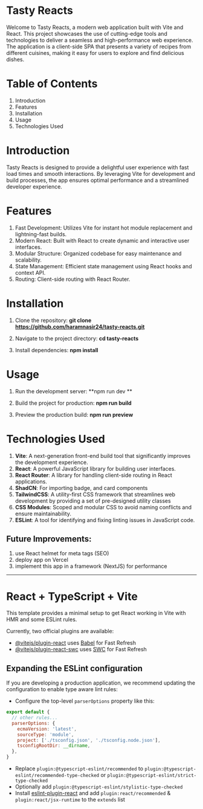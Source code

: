 # Tasty Reacts

Welcome to Tasty Reacts, a modern web application built with Vite and React. This project showcases the use of cutting-edge tools and technologies to deliver a seamless and high-performance web experience. The application is a client-side SPA that presents a variety of recipes from different cuisines, making it easy for users to explore and find delicious dishes.

# Table of Contents
1. Introduction
2. Features
3. Installation
4. Usage
5. Technologies Used

# Introduction
Tasty Reacts is designed to provide a delightful user experience with fast load times and smooth interactions. By leveraging Vite for development and build processes, the app ensures optimal performance and a streamlined developer experience.

# Features
1. Fast Development: Utilizes Vite for instant hot module replacement and lightning-fast builds.
2. Modern React: Built with React to create dynamic and interactive user interfaces.
3. Modular Structure: Organized codebase for easy maintenance and scalability.
4. State Management: Efficient state management using React hooks and context API.
5. Routing: Client-side routing with React Router.

# Installation
1. Clone the repository:
**git clone https://github.com/haramnasir24/tasty-reacts.git**

2. Navigate to the project directory:
**cd tasty-reacts**

3. Install dependencies:
**npm install**

# Usage
1. Run the development server:
**npm run dev
**
2. Build the project for production:
**npm run build**

3. Preview the production build:
**npm run preview**

# Technologies Used
1. **Vite**: A next-generation front-end build tool that significantly improves the development experience.
2. **React**: A powerful JavaScript library for building user interfaces.
3. **React Router**: A library for handling client-side routing in React applications.
4. **ShadCN**: For importing badge, and card components
5. **TailwindCSS**: A utility-first CSS framework that streamlines web development by providing a set of pre-designed utility classes
6. **CSS Modules**: Scoped and modular CSS to avoid naming conflicts and ensure maintainability.
7. **ESLint**: A tool for identifying and fixing linting issues in JavaScript code.

## Future Improvements:
1. use React helmet for meta tags (SEO)
2. deploy app on Vercel
3. implement this app in a framework (NextJS) for performance

-------------------------------------------------------------------------------------------------------------------------------------------------------------------------------------------

# React + TypeScript + Vite

This template provides a minimal setup to get React working in Vite with HMR and some ESLint rules.

Currently, two official plugins are available:

- [@vitejs/plugin-react](https://github.com/vitejs/vite-plugin-react/blob/main/packages/plugin-react/README.md) uses [Babel](https://babeljs.io/) for Fast Refresh
- [@vitejs/plugin-react-swc](https://github.com/vitejs/vite-plugin-react-swc) uses [SWC](https://swc.rs/) for Fast Refresh

## Expanding the ESLint configuration

If you are developing a production application, we recommend updating the configuration to enable type aware lint rules:

- Configure the top-level `parserOptions` property like this:

```js
export default {
  // other rules...
  parserOptions: {
    ecmaVersion: 'latest',
    sourceType: 'module',
    project: ['./tsconfig.json', './tsconfig.node.json'],
    tsconfigRootDir: __dirname,
  },
}
```

- Replace `plugin:@typescript-eslint/recommended` to `plugin:@typescript-eslint/recommended-type-checked` or `plugin:@typescript-eslint/strict-type-checked`
- Optionally add `plugin:@typescript-eslint/stylistic-type-checked`
- Install [eslint-plugin-react](https://github.com/jsx-eslint/eslint-plugin-react) and add `plugin:react/recommended` & `plugin:react/jsx-runtime` to the `extends` list
